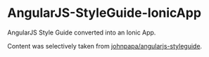 # AngularJS-StyleGuide-IonicApp

AngularJS Style Guide converted into an Ionic App.  

Content was selectively taken from [johnpapa/angularjs-styleguide](https://github.com/johnpapa/angularjs-styleguide#startup-logic).
